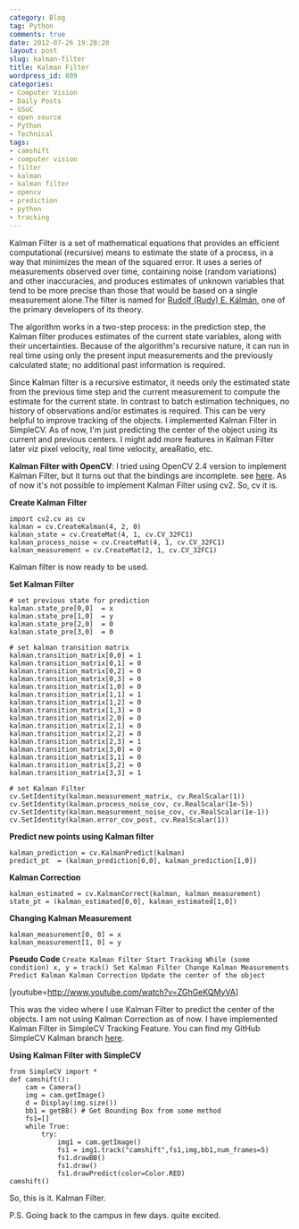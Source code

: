 ```yaml
---
category: Blog
tag: Python
comments: true
date: 2012-07-26 19:28:20
layout: post
slug: kalman-filter
title: Kalman Filter
wordpress_id: 809
categories:
- Computer Vision
- Daily Posts
- GSoC
- open source
- Python
- Technical
tags:
- camshift
- computer vision
- filter
- kalman
- kalman filter
- opencv
- prediction
- python
- tracking
---
```


Kalman Filter is a set of mathematical equations that provides an efficient computational (recursive) means to estimate the state of a process, in a way that minimizes the mean of the squared error. It uses a series of measurements observed over time, containing noise (random variations) and other inaccuracies, and produces estimates of unknown variables that tend to be more precise than those that would be based on a single measurement alone.The filter is named for [Rudolf (Rudy) E. Kálmán](http://en.wikipedia.org/wiki/Rudolf_E._K%C3%A1lm%C3%A1n), one of the primary developers of its theory.

The algorithm works in a two-step process: in the prediction step, the Kalman filter produces estimates of the current state variables, along with their uncertainties. Because of the algorithm's recursive nature, it can run in real time using only the present input measurements and the previously calculated state; no additional past information is required.

Since Kalman filter is a recursive estimator, it needs only the estimated state from the previous time step and the current measurement to compute the estimate for the current state. In contrast to batch estimation techniques, no history of observations and/or estimates is required. This can be very helpful to improve tracking of the objects. I implemented Kalman Filter in SimpleCV. As of now, I'm just predicting the center of the object using its current and previous centers. I might add more features in Kalman Filter later viz pixel velocity, real time velocity, areaRatio, etc.

**Kalman Filter with OpenCV**:
I tried using OpenCV 2.4 version to implement Kalman Filter, but it turns out that the bindings are incomplete. see [here](http://answers.opencv.org/question/182/assertion-error-in-kalman-filter-python-opencv-240/). As of now it's not possible to implement Kalman Filter using cv2. So, cv it is.

**Create Kalman Filter**

    
    import cv2.cv as cv
    kalman = cv.CreateKalman(4, 2, 0)
    kalman_state = cv.CreateMat(4, 1, cv.CV_32FC1)
    kalman_process_noise = cv.CreateMat(4, 1, cv.CV_32FC1)
    kalman_measurement = cv.CreateMat(2, 1, cv.CV_32FC1)




Kalman filter is now ready to be used.

**Set Kalman Filter**
    
    # set previous state for prediction
    kalman.state_pre[0,0]  = x
    kalman.state_pre[1,0]  = y
    kalman.state_pre[2,0]  = 0
    kalman.state_pre[3,0]  = 0
    
    # set kalman transition matrix
    kalman.transition_matrix[0,0] = 1
    kalman.transition_matrix[0,1] = 0
    kalman.transition_matrix[0,2] = 0
    kalman.transition_matrix[0,3] = 0
    kalman.transition_matrix[1,0] = 0
    kalman.transition_matrix[1,1] = 1
    kalman.transition_matrix[1,2] = 0
    kalman.transition_matrix[1,3] = 0
    kalman.transition_matrix[2,0] = 0
    kalman.transition_matrix[2,1] = 0
    kalman.transition_matrix[2,2] = 0
    kalman.transition_matrix[2,3] = 1
    kalman.transition_matrix[3,0] = 0
    kalman.transition_matrix[3,1] = 0
    kalman.transition_matrix[3,2] = 0
    kalman.transition_matrix[3,3] = 1
    
    # set Kalman Filter
    cv.SetIdentity(kalman.measurement_matrix, cv.RealScalar(1))
    cv.SetIdentity(kalman.process_noise_cov, cv.RealScalar(1e-5))
    cv.SetIdentity(kalman.measurement_noise_cov, cv.RealScalar(1e-1))
    cv.SetIdentity(kalman.error_cov_post, cv.RealScalar(1))




**Predict new points using Kalman filter**
    
    kalman_prediction = cv.KalmanPredict(kalman)
    predict_pt  = (kalman_prediction[0,0], kalman_prediction[1,0])




**Kalman Correction**
    
    kalman_estimated = cv.KalmanCorrect(kalman, kalman_measurement)
    state_pt = (kalman_estimated[0,0], kalman_estimated[1,0])




**Changing Kalman Measurement**
    
    kalman_measurement[0, 0] = x
    kalman_measurement[1, 0] = y




**Pseudo Code**
`Create Kalman Filter
Start Tracking
While (some condition)
x, y = track()
Set Kalman Filter
Change Kalman Measurements
Predict Kalman
Kalman Correction
Update the center of the object
`

[youtube=http://www.youtube.com/watch?v=ZGhGeKQMyVA]

This was the video where I use Kalman Filter to predict the center of the objects. I am not using Kalman Correction as of now. I have implemented Kalman Filter in SimpleCV Tracking Feature. You can find my GitHub SimpleCV Kalman branch [here](https://github.com/jayrambhia/SimpleCV/tree/kalman_filter).

**Using Kalman Filter with SimpleCV**
    
    from SimpleCV import *
    def camshift():
        cam = Camera()
        img = cam.getImage()
        d = Display(img.size())
        bb1 = getBB() # Get Bounding Box from some method
        fs1=[]
        while True:
            try:
                img1 = cam.getImage()
                fs1 = img1.track("camshift",fs1,img,bb1,num_frames=5)
                fs1.drawBB()
                fs1.draw()
                fs1.drawPredict(color=Color.RED)
    camshift()



So, this is it. Kalman Filter.

P.S. Going back to the campus in few days. quite excited.
